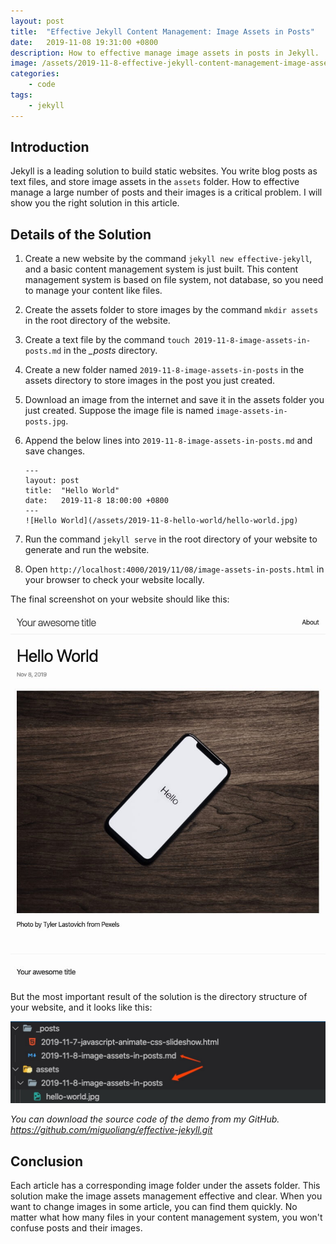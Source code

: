 ```yaml
---
layout: post
title:  "Effective Jekyll Content Management: Image Assets in Posts"
date:   2019-11-08 19:31:00 +0800
description: How to effective manage image assets in posts in Jekyll.
image: /assets/2019-11-8-effective-jekyll-content-management-image-assets-in-posts/banner.jpg
categories:
    - code
tags:
    - jekyll
---
```


## Introduction

Jekyll is a leading solution to build static websites. You write blog posts as text files, and store image assets in the `assets` folder. How to effective manage a large number of posts and their images is a critical problem. I will show you the right solution in this article.

## Details of the Solution

1. Create a new website by the command `jekyll new effective-jekyll`, and a basic content management system is just built. This content management system is based on file system, not database, so you need to manage your content like files.
2. Create the assets folder to store images by the command `mkdir assets` in the root directory of the website.
3. Create a text file by the command `touch 2019-11-8-image-assets-in-posts.md` in the *_posts* directory.
4. Create a new folder named `2019-11-8-image-assets-in-posts` in the assets directory to store images in the post you just created.
5. Download an image from the internet and save it in the assets folder you just created. Suppose the image file is named `image-assets-in-posts.jpg`.
6. Append the below lines into `2019-11-8-image-assets-in-posts.md` and save changes.

    ```text
    ---
    layout: post
    title:  "Hello World"
    date:   2019-11-8 18:00:00 +0800
    ---
    ![Hello World](/assets/2019-11-8-hello-world/hello-world.jpg)
    ```

7. Run the command `jekyll serve` in the root directory of your website to generate and run the website.
8. Open `http://localhost:4000/2019/11/08/image-assets-in-posts.html` in your browser to check your website locally.

The final screenshot on your website should like this:

![Final Screenshot](/assets/2019-11-8-effective-jekyll-content-management-image-assets-in-posts/final-screenshot.jpg)

But the most important result of the solution is the directory structure of your website, and it looks like this:

![Final Directory Structure](/assets/2019-11-8-effective-jekyll-content-management-image-assets-in-posts/final-directory-structure.jpg)

*You can download the source code of the demo from my GitHub. <https://github.com/miguoliang/effective-jekyll.git>*

## Conclusion

Each article has a corresponding image folder under the assets folder. This solution make the image assets management effective and clear. When you want to change images in some article, you can find them quickly. No matter what how many files in your content management system, you won't confuse posts and their images.
